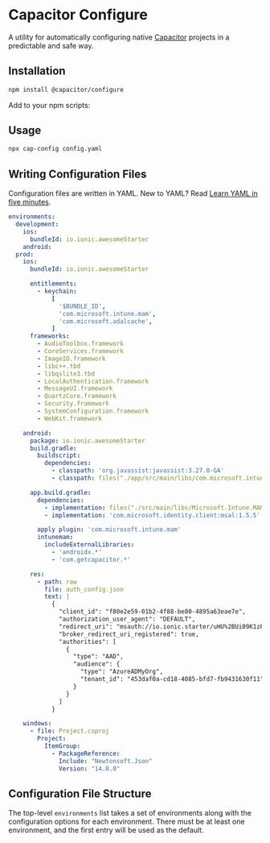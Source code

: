 # Capacitor Configure

A utility for automatically configuring native [Capacitor](https://capacitorjs.com/) projects in a predictable and safe way.

## Installation

```bash
npm install @capacitor/configure
```

Add to your npm scripts:

## Usage

```bash
npx cap-config config.yaml
```

## Writing Configuration Files

Configuration files are written in YAML. New to YAML? Read [Learn YAML in five minutes](https://www.codeproject.com/Articles/1214409/Learn-YAML-in-five-minutes).

```yaml
environments:
  development:
    ios:
      bundleId: io.ionic.awesomeStarter
    android:
  prod:
    ios:
      bundleId: io.ionic.awesomeStarter

      entitlements:
        - keychain:
            [
              '$BUNDLE_ID',
              'com.microsoft.intune.mam',
              'com.microsoft.adalcache',
            ]
      frameworks:
        - AudioToolbox.framework
        - CoreServices.framework
        - ImageIO.framework
        - libc++.tbd
        - libqslite3.tbd
        - LocalAuthentication.framework
        - MessageUI.framework
        - QuartzCore.framework
        - Security.framework
        - SystemConfiguration.framework
        - WebKit.framework

    android:
      package: io.ionic.awesomeStarter
      build.gradle:
        buildscript:
          dependencies:
            - classpath: 'org.javassist:javassist:3.27.0-GA'
            - classpath: files("./app/src/main/libs/com.microsoft.intune.mam.build.jar")

      app.build.gradle:
        dependencies:
          - implementation: files("./src/main/libs/Microsoft.Intune.MAM.SDK.aar")
          - implementation: 'com.microsoft.identity.client:msal:1.5.5'

        apply plugin: 'com.microsoft.intune.mam'
        intunemam:
          includeExternalLibraries:
            - 'androidx.*'
            - 'com.getcapacitor.*'

      res:
        - path: raw
          file: auth_config.json
          text: |
            {
              "client_id": "f80e2e59-01b2-4f88-be80-4895a63eae7e",
              "authorization_user_agent": "DEFAULT",
              "redirect_uri": "msauth://io.ionic.starter/uHU%2BUi09K1zPjWX4mZFggrgz%2Brk%3D",
              "broker_redirect_uri_registered": true,
              "authorities": [
                {
                  "type": "AAD",
                  "audience": {
                    "type": "AzureADMyOrg",
                    "tenant_id": "453daf0a-cd18-4085-bfd7-fb9431630f11"
                  }
                }
              ]
            }

    windows:
      - file: Project.csproj
        Project:
          ItemGroup:
            - PackageReference:
              Include: "Newtonsoft.Json"
              Version: "14.0.0"
```

## Configuration File Structure

The top-level `environments` list takes a set of environments along with the configuration options for each environment. There must be at least one environment, and the first entry will be used as the default.
